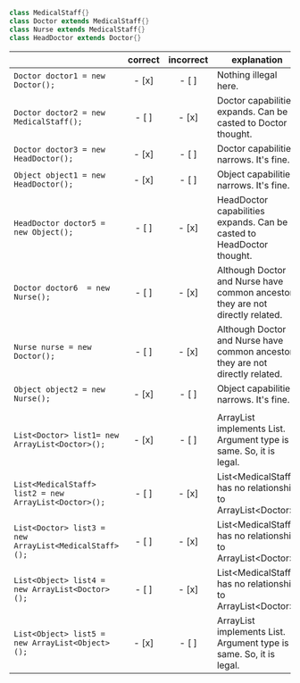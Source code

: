 ```java
class MedicalStaff{}
class Doctor extends MedicalStaff{}
class Nurse extends MedicalStaff{}
class HeadDoctor extends Doctor{}
```

|   | correct | incorrect | explanation |
|-----|:---:|:---:|---|
| ```Doctor doctor1 = new Doctor();``` | - [x] | - [ ] | Nothing illegal here. |
| ```Doctor doctor2 = new MedicalStaff();``` | - [ ] | - [x] | Doctor capabilities expands. Can be casted to Doctor thought. |
| ```Doctor doctor3 = new HeadDoctor();``` | - [x] | - [ ] | Doctor capabilities narrows. It's fine. |
| ```Object object1 = new HeadDoctor();``` | - [x] | - [ ] | Object capabilities narrows. It's fine. |
| ```HeadDoctor doctor5 = new Object();``` | - [ ] | - [x] | HeadDoctor capabilities expands. Can be casted to HeadDoctor thought. |
| ```Doctor doctor6  = new Nurse();``` | - [ ] | - [x] | Although Doctor and Nurse have common ancestor, they are not directly related. |
| ```Nurse nurse = new Doctor();``` | - [ ] | - [x] | Although Doctor and Nurse have common ancestor, they are not directly related. |
| ```Object object2 = new Nurse();``` | - [x] | - [ ] | Object capabilities narrows. It's fine.  |
|   |   |   |   |
| ```List<Doctor> list1= new ArrayList<Doctor>();``` | - [x] | - [ ] | ArrayList implements List. Argument type is same. So, it is legal.  |
| ```List<MedicalStaff> list2 = new ArrayList<Doctor>();``` | - [ ] | - [x] | List&lt;MedicalStaff> has no relationship to ArrayList&lt;Doctor>. |
| ```List<Doctor> list3 = new ArrayList<MedicalStaff>();``` | - [ ] | - [x] | List&lt;MedicalStaff> has no relationship to ArrayList&lt;Doctor>. |
| ```List<Object> list4 = new ArrayList<Doctor>();``` | - [ ] | - [x] | List&lt;MedicalStaff> has no relationship to ArrayList&lt;Doctor>. |
| ```List<Object> list5 = new ArrayList<Object>();``` | - [x] | - [ ] | ArrayList implements List. Argument type is same. So, it is legal. |
